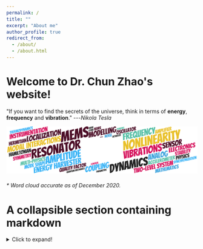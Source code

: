 ```yaml
---
permalink: /
title: ""
excerpt: "About me"
author_profile: true
redirect_from:
  - /about/
  - /about.html
---
```


Welcome to Dr. Chun Zhao's website!
======




<!--About me
------
I am currently an academic and researcher in the field of MEMS at [Center for Gravitational Experiments](http://ggg.hust.edu.cn/), [Huazhong University of Science and Technology](http://www.hust.edu.cn/). I am born and raised in the lovely city of [Wuhan](https://en.wikipedia.org/wiki/Wuhan), China, only to leave my home to London, UK at the age of 22. Then I spent the next 9 wonderful years in London, Southampton, Oxford and Cambridge. I have studied, worked, traveled many palces, played countless football games, befriended with many beautiful people, and met the love of my life in those cities. Afterwards, we packed those memories and embraced the next chapter of our lives, and moved back to my home town, Wuhan, and joined my alma mater.-->

<!--Research interests-->
<!---------->

"If you want to find the secrets of the universe, think in terms of <b>energy</b>, <b>frequency</b> and <b>vibration</b>." ---<cite>Nikola Tesla</cite>

![WordCould](/images/WordCould.png)  <br>
###### * Word cloud accurate as of December 2020.
<!-- ![3DoFDevice](/images/3DoFDevice.png)  <br> -->

# A collapsible section containing markdown
<details>
  <summary>Click to expand!</summary>

  ## Heading
  1. A numbered
  2. list
     * With some
     * Sub bullets
</details>

<!-- ![3DoFDevice](/images/3DoFDevice.png)  <br>
###### * A micro device in reality. Courtesy to Prof. Chang's group at NPU, 2013 -->
